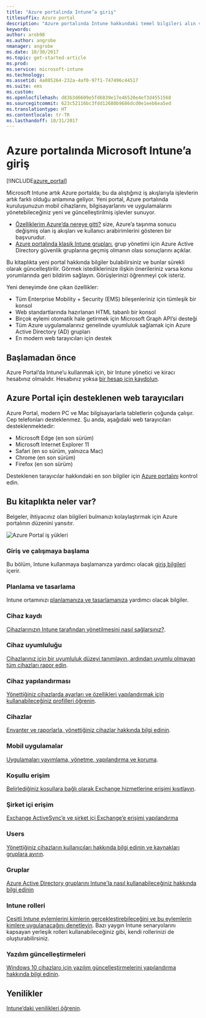 ```yaml
---
title: "Azure portalında Intune’a giriş"
titlesuffix: Azure portal
description: "Azure portalında Intune hakkındaki temel bilgileri alın ve Intune’un cihazlarınızı yönetmenize nasıl yardımcı olabileceğini öğrenin.”"
keywords: 
author: arob98
ms.author: angrobe
nmanager: angrobe
ms.date: 10/30/2017
ms.topic: get-started-article
ms.prod: 
ms.service: microsoft-intune
ms.technology: 
ms.assetid: 4a085264-232a-4af0-97f1-747496c44517
ms.suite: ems
ms.custom: 
ms.openlocfilehash: d83b3d6609e5fd6839e17e46520e4ef3d4551568
ms.sourcegitcommit: 623c52116bc3fdd12680b9686dcd0e1eeb6ea5ed
ms.translationtype: HT
ms.contentlocale: tr-TR
ms.lasthandoff: 10/31/2017
---
```

# <a name="introduction-to-microsoft-intune-in-the-azure-portal"></a>Azure portalında Microsoft Intune’a giriş


[!INCLUDE[azure_portal](./includes/azure_portal.md)]

Microsoft Intune artık Azure portalda; bu da alıştığınız iş akışlarıyla işlevlerin artık farklı olduğu anlamına geliyor.
Yeni portal, Azure portalında kuruluşunuzun mobil cihazlarını, bilgisayarlarını ve uygulamalarını yönetebileceğiniz yeni ve güncelleştirilmiş işlevler sunuyor.

* [Özelliklerim Azure’da nereye gitti?](ui-changes.md) size, Azure’a taşınma sonucu değişmiş olan iş akışları ve kullanıcı arabirimlerini gösteren bir başvurudur.
* [Azure portalında klasik Intune grupları](groups-get-started.md), grup yönetimi için Azure Active Directory güvenlik gruplarına geçmiş olmanın olası sonuçlarını açıklar.




Bu kitaplıkta yeni portal hakkında bilgiler bulabilirsiniz ve bunlar sürekli olarak güncelleştirilir. Görmek istediklerinize ilişkin önerileriniz varsa konu yorumlarında geri bildirim sağlayın. Görüşlerinizi öğrenmeyi çok isteriz.

Yeni deneyimde öne çıkan özellikler:

- Tüm Enterprise Mobility + Security (EMS) bileşenleriniz için tümleşik bir konsol
- Web standartlarında hazırlanan HTML tabanlı bir konsol
- Birçok eylemi otomatik hale getirmek için Microsoft Graph API’si desteği
- Tüm Azure uygulamalarınız genelinde uyumluluk sağlamak için Azure Active Directory (AD) grupları
- En modern web tarayıcıları için destek

## <a name="before-you-start"></a>Başlamadan önce

Azure Portal’da Intune’u kullanmak için, bir Intune yönetici ve kiracı hesabınız olmalıdır. Hesabınız yoksa [bir hesap için kaydolun](https://portal.office.com/Signup/Signup.aspx?OfferId=40BE278A-DFD1-470a-9EF7-9F2596EA7FF9&dl=INTUNE_A&ali=1#0%20).

## <a name="supported-web-browsers-for-the-azure-portal"></a>Azure Portal için desteklenen web tarayıcıları

Azure Portal, modern PC ve Mac bilgisayarlarla tabletlerin çoğunda çalışır. Cep telefonları desteklenmez.
Şu anda, aşağıdaki web tarayıcıları desteklenmektedir:

- Microsoft Edge (en son sürüm)
- Microsoft Internet Explorer 11
- Safari (en so sürüm, yalnızca Mac)
- Chrome (en son sürüm)
- Firefox (en son sürüm)

Desteklenen tarayıcılar hakkındaki en son bilgiler için [Azure portalını](https://docs.microsoft.com/azure/azure-preview-portal-supported-browsers-devices) kontrol edin.

## <a name="whats-in-this-library"></a>Bu kitaplıkta neler var?

Belgeler, ihtiyacınız olan bilgileri bulmanızı kolaylaştırmak için Azure portalının düzenini yansıtır.

![Azure Portal iş yükleri](./media/azure-portal-workloads.png)

### <a name="introduction-and-get-started"></a>Giriş ve çalışmaya başlama
Bu bölüm, Intune kullanmaya başlamanıza yardımcı olacak [giriş bilgileri](introduction-intune.md) içerir.
### <a name="plan-and-design"></a>Planlama ve tasarlama
Intune ortamınızı [planlamanıza ve tasarlamanıza](/intune-classic/plan-design/introduction) yardımcı olacak bilgiler.
### <a name="device-enrollment"></a>Cihaz kaydı
[Cihazlarınızın Intune tarafından yönetilmesini nasıl sağlarsınız?](device-enrollment.md).
### <a name="device-compliance"></a>Cihaz uyumluluğu
[Cihazlarınız için bir uyumluluk düzeyi tanımlayın, ardından uyumlu olmayan tüm cihazları rapor edin](device-compliance.md).
### <a name="device-configuration"></a>Cihaz yapılandırması
[Yönettiğiniz cihazlarda ayarları ve özellikleri yapılandırmak için kullanabileceğiniz profilleri öğrenin](device-profiles.md).
### <a name="devices"></a>Cihazlar
[Envanter ve raporlarla, yönettiğiniz cihazlar hakkında bilgi edinin](device-management.md).
### <a name="mobile-apps"></a>Mobil uygulamalar
[Uygulamaları yayımlama, yönetme, yapılandırma ve koruma](app-management.md).
### <a name="conditional-access"></a>Koşullu erişim
[Belirlediğiniz koşullara bağlı olarak Exchange hizmetlerine erişimi kısıtlayın](conditional-access.md).
### <a name="on-premises-access"></a>Şirket içi erişim
[Exchange ActiveSync’e ve şirket içi Exchange’e erişimi yapılandırma](/intune-classic/deploy-use/mobile-device-management-with-exchange-activesync-and-microsoft-intune)
### <a name="users"></a>Users
[Yönettiğiniz cihazların kullanıcıları hakkında bilgi edinin ve kaynakları gruplara ayırın](users-add.md).
### <a name="groups"></a>Gruplar
[Azure Active Directory gruplarını Intune'la nasıl kullanabileceğiniz hakkında bilgi edinin](groups-get-started.md)
### <a name="intune-roles"></a>Intune rolleri
[Çeşitli Intune eylemlerini kimlerin gerçekleştirebileceğini ve bu eylemlerin kimlere uygulanacağını denetleyin](role-based-access-control.md). Bazı yaygın Intune senaryolarını kapsayan yerleşik rolleri kullanabileceğiniz gibi, kendi rollerinizi de oluşturabilirsiniz.
### <a name="software-updates"></a>Yazılım güncelleştirmeleri
[Windows 10 cihazlaro için yazılım güncelleştirmelerini yapılandırma hakkında bilgi edinin](windows-update-for-business-configure.md).



## <a name="whats-new"></a>Yenilikler

[Intune’daki yenilikleri öğrenin](whats-new.md).
